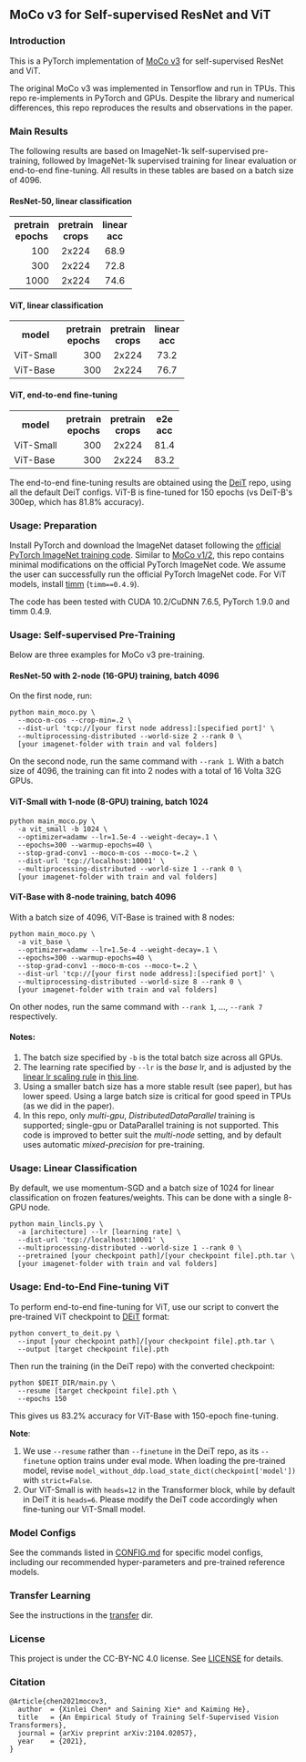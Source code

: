 ## MoCo v3 for Self-supervised ResNet and ViT

### Introduction
This is a PyTorch implementation of [MoCo v3](https://arxiv.org/abs/2104.02057) for self-supervised ResNet and ViT.

The original MoCo v3 was implemented in Tensorflow and run in TPUs. This repo re-implements in PyTorch and GPUs. Despite the library and numerical differences, this repo reproduces the results and observations in the paper. 

### Main Results

The following results are based on ImageNet-1k self-supervised pre-training, followed by ImageNet-1k supervised training for linear evaluation or end-to-end fine-tuning. All results in these tables are based on a batch size of 4096.

#### ResNet-50, linear classification
<table><tbody>
<!-- START TABLE -->
<!-- TABLE HEADER -->
<th valign="center">pretrain<br/>epochs</th>
<th valign="center">pretrain<br/>crops</th>
<th valign="center">linear<br/>acc</th>
<!-- TABLE BODY -->
<tr>
<td align="right">100</td>
<td align="center">2x224</td>
<td align="center">68.9</td>
</tr>
<tr>
<td align="right">300</td>
<td align="center">2x224</td>
<td align="center">72.8</td>
</tr>
<tr>
<td align="right">1000</td>
<td align="center">2x224</td>
<td align="center">74.6</td>
</tr>
</tbody></table>

#### ViT, linear classification
<table><tbody>
<!-- START TABLE -->
<!-- TABLE HEADER -->
<th valign="center">model</th>
<th valign="center">pretrain<br/>epochs</th>
<th valign="center">pretrain<br/>crops</th>
<th valign="center">linear<br/>acc</th>
<!-- TABLE BODY -->
<tr>
<td align="left">ViT-Small</td>
<td align="right">300</td>
<td align="center">2x224</td>
<td align="center">73.2</td>
</tr>
<tr>
<td align="left">ViT-Base</td>
<td align="right">300</td>
<td align="center">2x224</td>
<td align="center">76.7</td>
</tr>
</tbody></table>

#### ViT, end-to-end fine-tuning
<table><tbody>
<!-- START TABLE -->
<!-- TABLE HEADER -->
<th valign="center">model</th>
<th valign="center">pretrain<br/>epochs</th>
<th valign="center">pretrain<br/>crops</th>
<th valign="center">e2e<br/>acc</th>
<!-- TABLE BODY -->
<tr>
<td align="left">ViT-Small</td>
<td align="right">300</td>
<td align="center">2x224</td>
<td align="center">81.4</td>
</tr>
<tr>
<td align="left">ViT-Base</td>
<td align="right">300</td>
<td align="center">2x224</td>
<td align="center">83.2</td>
</tr>
</tbody></table>

The end-to-end fine-tuning results are obtained using the [DeiT](https://github.com/facebookresearch/deit) repo, using all the default DeiT configs. ViT-B is fine-tuned for 150 epochs (vs DeiT-B's 300ep, which has 81.8% accuracy).

### Usage: Preparation

Install PyTorch and download the ImageNet dataset following the [official PyTorch ImageNet training code](https://github.com/pytorch/examples/tree/master/imagenet). Similar to [MoCo v1/2](https://github.com/facebookresearch/moco), this repo contains minimal modifications on the official PyTorch ImageNet code. We assume the user can successfully run the official PyTorch ImageNet code.
For ViT models, install [timm](https://github.com/rwightman/pytorch-image-models) (`timm==0.4.9`).

The code has been tested with CUDA 10.2/CuDNN 7.6.5, PyTorch 1.9.0 and timm 0.4.9.

### Usage: Self-supervised Pre-Training

Below are three examples for MoCo v3 pre-training. 

#### ResNet-50 with 2-node (16-GPU) training, batch 4096

On the first node, run:
```
python main_moco.py \
  --moco-m-cos --crop-min=.2 \
  --dist-url 'tcp://[your first node address]:[specified port]' \
  --multiprocessing-distributed --world-size 2 --rank 0 \
  [your imagenet-folder with train and val folders]
```
On the second node, run the same command with `--rank 1`.
With a batch size of 4096, the training can fit into 2 nodes with a total of 16 Volta 32G GPUs. 


#### ViT-Small with 1-node (8-GPU) training, batch 1024

```
python main_moco.py \
  -a vit_small -b 1024 \
  --optimizer=adamw --lr=1.5e-4 --weight-decay=.1 \
  --epochs=300 --warmup-epochs=40 \
  --stop-grad-conv1 --moco-m-cos --moco-t=.2 \
  --dist-url 'tcp://localhost:10001' \
  --multiprocessing-distributed --world-size 1 --rank 0 \
  [your imagenet-folder with train and val folders]
```

#### ViT-Base with 8-node training, batch 4096

With a batch size of 4096, ViT-Base is trained with 8 nodes:
```
python main_moco.py \
  -a vit_base \
  --optimizer=adamw --lr=1.5e-4 --weight-decay=.1 \
  --epochs=300 --warmup-epochs=40 \
  --stop-grad-conv1 --moco-m-cos --moco-t=.2 \
  --dist-url 'tcp://[your first node address]:[specified port]' \
  --multiprocessing-distributed --world-size 8 --rank 0 \
  [your imagenet-folder with train and val folders]
```
On other nodes, run the same command with `--rank 1`, ..., `--rank 7` respectively.

#### Notes:
1. The batch size specified by `-b` is the total batch size across all GPUs.
1. The learning rate specified by `--lr` is the *base* lr, and is adjusted by the [linear lr scaling rule](https://arxiv.org/abs/1706.02677) in [this line](https://github.com/facebookresearch/moco-v3/blob/main/main_moco.py#L213).
1. Using a smaller batch size has a more stable result (see paper), but has lower speed. Using a large batch size is critical for good speed in TPUs (as we did in the paper).
1. In this repo, only *multi-gpu*, *DistributedDataParallel* training is supported; single-gpu or DataParallel training is not supported. This code is improved to better suit the *multi-node* setting, and by default uses automatic *mixed-precision* for pre-training.

### Usage: Linear Classification

By default, we use momentum-SGD and a batch size of 1024 for linear classification on frozen features/weights. This can be done with a single 8-GPU node.

```
python main_lincls.py \
  -a [architecture] --lr [learning rate] \
  --dist-url 'tcp://localhost:10001' \
  --multiprocessing-distributed --world-size 1 --rank 0 \
  --pretrained [your checkpoint path]/[your checkpoint file].pth.tar \
  [your imagenet-folder with train and val folders]
```

### Usage: End-to-End Fine-tuning ViT

To perform end-to-end fine-tuning for ViT, use our script to convert the pre-trained ViT checkpoint to [DEiT](https://github.com/facebookresearch/deit) format:
```
python convert_to_deit.py \
  --input [your checkpoint path]/[your checkpoint file].pth.tar \
  --output [target checkpoint file].pth
```
Then run the training (in the DeiT repo) with the converted checkpoint:
```
python $DEIT_DIR/main.py \
  --resume [target checkpoint file].pth \
  --epochs 150
```
This gives us 83.2% accuracy for ViT-Base with 150-epoch fine-tuning.

**Note**:
1. We use `--resume` rather than `--finetune` in the DeiT repo, as its `--finetune` option trains under eval mode. When loading the pre-trained model, revise `model_without_ddp.load_state_dict(checkpoint['model'])` with `strict=False`.
1. Our ViT-Small is with `heads=12` in the Transformer block, while by default in DeiT it is `heads=6`. Please modify the DeiT code accordingly when fine-tuning our ViT-Small model. 

### Model Configs

See the commands listed in [CONFIG.md](https://github.com/facebookresearch/moco-v3/blob/main/CONFIG.md) for specific model configs, including our recommended hyper-parameters and pre-trained reference models.

### Transfer Learning

See the instructions in the [transfer](https://github.com/facebookresearch/moco-v3/tree/main/transfer) dir.

### License

This project is under the CC-BY-NC 4.0 license. See [LICENSE](LICENSE) for details.

### Citation
```
@Article{chen2021mocov3,
  author  = {Xinlei Chen* and Saining Xie* and Kaiming He},
  title   = {An Empirical Study of Training Self-Supervised Vision Transformers},
  journal = {arXiv preprint arXiv:2104.02057},
  year    = {2021},
}
```
